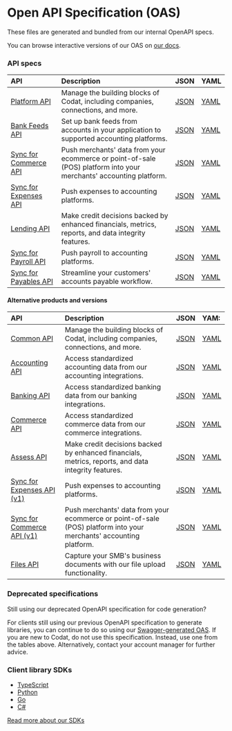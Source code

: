 # Open API Specification (OAS)

These files are generated and bundled from our internal OpenAPI specs.

You can browse interactive versions of our OAS on [our docs](https://docs.codat.io/).

### API specs

| API | Description | JSON | YAML |
| :- | :- | :- | :- |
| [Platform API](https://docs.codat.io/platform-api#/) | Manage the building blocks of Codat, including companies, connections, and more.  | [JSON](https://raw.githubusercontent.com/codatio/oas/main/json/Codat-Platform.json) | [YAML](https://raw.githubusercontent.com/codatio/oas/main/yaml/Codat-Platform.yaml)
| [Bank Feeds API](https://docs.codat.io/bank-feeds-api#/) | Set up bank feeds from accounts in your application to supported accounting platforms.  | [JSON](https://raw.githubusercontent.com/codatio/oas/main/json/Codat-Bank-Feeds.json) | [YAML](https://raw.githubusercontent.com/codatio/oas/main/yaml/Codat-Bank-Feeds.yaml)
| [Sync for Commerce API](https://docs.codat.io/sync-for-commerce-api#/) | Push merchants' data from your ecommerce or point-of-sale (POS) platform into your merchants' accounting platform.  | [JSON](https://raw.githubusercontent.com/codatio/oas/main/json/Codat-Sync-Commerce.json) | [YAML](https://raw.githubusercontent.com/codatio/oas/main/yaml/Codat-Sync-Commerce.yaml)
| [Sync for Expenses API](https://docs.codat.io/sync-for-expenses-api#/) | Push expenses to accounting platforms.  | [JSON](https://raw.githubusercontent.com/codatio/oas/main/json/Codat-Sync-Expenses.json) | [YAML](https://raw.githubusercontent.com/codatio/oas/main/yaml/Codat-Sync-Expenses.yaml)
| [Lending API](https://docs.codat.io/lending-api#/) | Make credit decisions backed by enhanced financials, metrics, reports, and data integrity features.  | [JSON](https://raw.githubusercontent.com/codatio/oas/main/json/Codat-Lending.json) | [YAML](https://raw.githubusercontent.com/codatio/oas/main/yaml/Codat-Lending.yaml)
| [Sync for Payroll API](https://docs.codat.io/sync-for-payroll-api#/) | Push payroll to accounting platforms.  | [JSON](https://raw.githubusercontent.com/codatio/oas/main/json/Codat-Sync-Payroll.json) | [YAML](https://raw.githubusercontent.com/codatio/oas/main/yaml/Codat-Sync-Payroll.yaml)
| [Sync for Payables API](https://docs.codat.io/sync-for-payables-api#/) | Streamline your customers' accounts payable workflow.  | [JSON](https://raw.githubusercontent.com/codatio/oas/main/json/Codat-Sync-Payables.json) | [YAML](https://raw.githubusercontent.com/codatio/oas/main/yaml/Codat-Sync-Payables.yaml)

#### Alternative products and versions

| API | Description | JSON | YAM: |
| :-  | :-          | :-   | :-   |
| [Common API](https://docs.codat.io/codat-api#/) | Manage the building blocks of Codat, including companies, connections, and more.  | [JSON](https://raw.githubusercontent.com/codatio/oas/main/json/Codat-Platform.json) | [YAML](https://raw.githubusercontent.com/codatio/oas/main/yaml/Codat-Platform.yaml)
| [Accounting API](https://docs.codat.io/accounting-api#/) | Access standardized accounting data from our accounting integrations.  | [JSON](https://raw.githubusercontent.com/codatio/oas/main/json/Codat-Accounting.json) | [YAML](https://raw.githubusercontent.com/codatio/oas/main/yaml/Codat-Accounting.yaml)
| [Banking API](https://docs.codat.io/banking-api#/) | Access standardized banking data from our banking integrations.  | [JSON](https://raw.githubusercontent.com/codatio/oas/main/json/Codat-Banking.json) | [YAML](https://raw.githubusercontent.com/codatio/oas/main/yaml/Codat-Banking.yaml)
| [Commerce API](https://docs.codat.io/commerce-api#/) | Access standardized commerce data from our commerce integrations.  | [JSON](https://raw.githubusercontent.com/codatio/oas/main/json/Codat-Commerce.json) | [YAML](https://raw.githubusercontent.com/codatio/oas/main/yaml/Codat-Commerce.yaml)
| [Assess API](https://docs.codat.io/assess-api#/) | Make credit decisions backed by enhanced financials, metrics, reports, and data integrity features.  | [JSON](https://raw.githubusercontent.com/codatio/oas/main/json/Codat-Assess.json) | [YAML](https://raw.githubusercontent.com/codatio/oas/main/yaml/Codat-Assess.yaml)
| [Sync for Expenses API (v1)](https://docs.codat.io/sync-for-expenses-api-v1#/) | Push expenses to accounting platforms.  | [JSON](https://raw.githubusercontent.com/codatio/oas/main/json/Codat-Sync-Expenses-v1.json) | [YAML](https://raw.githubusercontent.com/codatio/oas/main/yaml/Codat-Sync-Expenses-v1.yaml)
| [Sync for Commerce API (v1)](https://docs.codat.io/sync-for-commerce-api-v1#/) | Push merchants' data from your ecommerce or point-of-sale (POS) platform into your merchants' accounting platform. | [JSON](https://raw.githubusercontent.com/codatio/oas/main/json/Codat-Sync-Commerce-v1.json) | [YAML](https://raw.githubusercontent.com/codatio/oas/main/yaml/Codat-Sync-Commerce-v1.yaml)
| [Files API](https://docs.codat.io/files-api#/) | Capture your SMB's business documents with our file upload functionality.  | [JSON](https://raw.githubusercontent.com/codatio/oas/main/json/Codat-Files.json) | [YAML](https://raw.githubusercontent.com/codatio/oas/main/yaml/Codat-Files.yaml)

### Deprecated specifications

Still using our deprecated OpenAPI specification for code generation?

For clients still using our previous OpenAPI specification to generate libraries, you can continue to do so using our [Swagger-generated OAS](https://api.codat.io/swagger/v1/swagger.json). If you are new to Codat, do not use this specification. Instead, use one from the tables above. Alternatively, contact your account manager for further advice.

### Client library SDKs

- [TypeScript](https://github.com/codatio/client-sdk-typescript)
- [Python](https://github.com/codatio/client-sdk-python)
- [Go](https://github.com/codatio/client-sdk-go)
- [C#](https://github.com/codatio/client-sdk-csharp)

[Read more about our SDKs](https://docs.codat.io/introduction/libraries)
